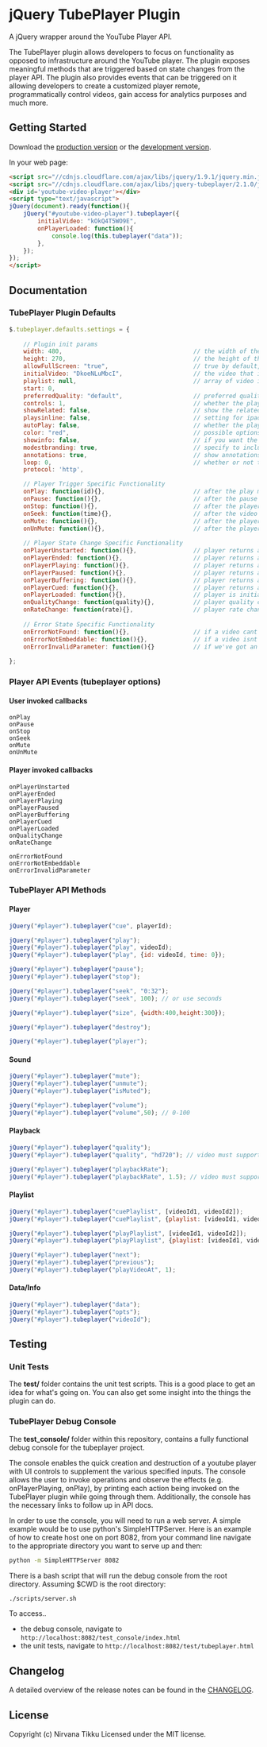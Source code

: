 # jQuery TubePlayer Plugin

A jQuery wrapper around the YouTube Player API.

The TubePlayer plugin allows developers to focus on functionality as opposed to infrastructure around the YouTube player. The plugin exposes meaningful methods that are triggered based on state changes from the player API. The plugin also provides events that can be triggered on it allowing developers to create a customized player remote, programmatically control videos, gain access for analytics purposes and much more. 

## Getting Started

Download the [production version][min] or the [development version][max].

[min]: https://raw.github.com/nirvanatikku/jQuery-TubePlayer-Plugin/master/dist/jquery.tubeplayer.min.js
[max]: https://raw.github.com/nirvanatikku/jQuery-TubePlayer-Plugin/master/dist/jquery.tubeplayer.js

In your web page:
    
```html
<script src="//cdnjs.cloudflare.com/ajax/libs/jquery/1.9.1/jquery.min.js"></script>
<script src="//cdnjs.cloudflare.com/ajax/libs/jquery-tubeplayer/2.1.0/jquery.tubeplayer.min.js"></script>
<div id='youtube-video-player'></div>
<script type="text/javascript">
jQuery(document).ready(function(){
    jQuery("#youtube-video-player").tubeplayer({
        initialVideo: "kOkQ4T5WO9E",
        onPlayerLoaded: function(){
            console.log(this.tubeplayer("data"));
        },
    });
});
</script>
```

## Documentation

### TubePlayer Plugin Defaults

```javascript
$.tubeplayer.defaults.settings = {
    
    // Plugin init params
    width: 480,                                     // the width of the player
    height: 270,                                    // the height of the player
    allowFullScreen: "true",                        // true by default, allow user to go full screen
    initialVideo: "DkoeNLuMbcI",                    // the video that is loaded into the player
    playlist: null,                                 // array of video id's if a playlist is desired
    start: 0, 
    preferredQuality: "default",                    // preferred quality: auto, small, medium, large, hd720
    controls: 1,                                    // whether the player should have the controls visible, 0 or 1 or 2
    showRelated: false,                             // show the related videos when the player ends, 0 or 1 
    playsinline: false,                             // setting for ipad
    autoPlay: false,                                // whether the player should autoplay the video, 0 or 1
    color: "red",                                   // possible options: "red" or "white"
    showinfo: false,                                // if you want the player to include details about the video
    modestbranding: true,                           // specify to include/exclude the YouTube watermark
    annotations: true,                              // show annotations?
    loop: 0,                                        // whether or not the player will loop
    protocol: 'http', 

    // Player Trigger Specific Functionality
    onPlay: function(id){},                         // after the play method is called
    onPause: function(){},                          // after the pause method is called
    onStop: function(){},                           // after the player is stopped
    onSeek: function(time){},                       // after the video has been seeked to a defined point
    onMute: function(){},                           // after the player is muted
    onUnMute: function(){},                         // after the player is unmuted
    
    // Player State Change Specific Functionality
    onPlayerUnstarted: function(){},                // player returns a state of unstarted
    onPlayerEnded: function(){},                    // player returns a state of ended
    onPlayerPlaying: function(){},                  // player returns a state of playing
    onPlayerPaused: function(){},                   // player returns a state of paused
    onPlayerBuffering: function(){},                // player returns a state of buffering
    onPlayerCued: function(){},                     // player returns a state of cued
    onPlayerLoaded: function(){},                   // player is initially loaded and attached to the DOM
    onQualityChange: function(quality){},           // player quality changes
    onRateChange: function(rate){},                 // player rate changes
    
    // Error State Specific Functionality
    onErrorNotFound: function(){},                  // if a video cant be found
    onErrorNotEmbeddable: function(){},             // if a video isnt embeddable
    onErrorInvalidParameter: function(){}           // if we've got an invalid param and can't play
    
};
```

### Player API Events (tubeplayer options)

#### User invoked callbacks

```
onPlay
onPause
onStop
onSeek
onMute
onUnMute
```

#### Player invoked callbacks

```
onPlayerUnstarted
onPlayerEnded
onPlayerPlaying
onPlayerPaused
onPlayerBuffering
onPlayerCued
onPlayerLoaded
onQualityChange
onRateChange

onErrorNotFound
onErrorNotEmbeddable
onErrorInvalidParameter
```
    
### TubePlayer API Methods

#### Player

```javascript
jQuery("#player").tubeplayer("cue", playerId);

jQuery("#player").tubeplayer("play");
jQuery("#player").tubeplayer("play", videoId);
jQuery("#player").tubeplayer("play", {id: videoId, time: 0});

jQuery("#player").tubeplayer("pause");
jQuery("#player").tubeplayer("stop");

jQuery("#player").tubeplayer("seek", "0:32");
jQuery("#player").tubeplayer("seek", 100); // or use seconds

jQuery("#player").tubeplayer("size", {width:400,height:300});

jQuery("#player").tubeplayer("destroy");

jQuery("#player").tubeplayer("player");
```

#### Sound

```javascript
jQuery("#player").tubeplayer("mute");
jQuery("#player").tubeplayer("unmute");
jQuery("#player").tubeplayer("isMuted");

jQuery("#player").tubeplayer("volume");
jQuery("#player").tubeplayer("volume",50); // 0-100
```

#### Playback

```javascript
jQuery("#player").tubeplayer("quality");
jQuery("#player").tubeplayer("quality", "hd720"); // video must support this and be sized appropriately

jQuery("#player").tubeplayer("playbackRate"); 
jQuery("#player").tubeplayer("playbackRate", 1.5); // video must support this
```

#### Playlist

```javascript
jQuery("#player").tubeplayer("cuePlaylist", [videoId1, videoId2]);
jQuery("#player").tubeplayer("cuePlaylist", {playlist: [videoId1, videoId2], index: 1});

jQuery("#player").tubeplayer("playPlaylist", [videoId1, videoId2]);
jQuery("#player").tubeplayer("playPlaylist", {playlist: [videoId1, videoId2], index: 1});

jQuery("#player").tubeplayer("next");
jQuery("#player").tubeplayer("previous");
jQuery("#player").tubeplayer("playVideoAt", 1);
```

#### Data/Info

```javascript
jQuery("#player").tubeplayer("data");
jQuery("#player").tubeplayer("opts");
jQuery("#player").tubeplayer("videoId");
```

## Testing

### Unit Tests

The **test/** folder contains the unit test scripts. This is a good place to get an idea for what's going on. You can also get some insight into the things the plugin can do.

### TubePlayer Debug Console

The **test_console/** folder within this repository, contains a fully functional debug console for the tubeplayer project.  

The console enables the quick creation and destruction of a youtube player with UI controls to supplement the various specified inputs.  The console allows the user to invoke operations and observe the effects (e.g. onPlayerPlaying, onPlay), by printing each action being invoked on the TubePlayer plugin while going through them. Additionally, the console has the necessary links to follow up in API docs.

In order to use the console, you will need to run a web server. A simple example would be to use python's SimpleHTTPServer. Here is an example of how to create host one on port 8082, from your command line navigate to the appropriate directory you want to serve up and then:

```bash
python -m SimpleHTTPServer 8082
```

There is a bash script that will run the debug console from the root directory. Assuming $CWD is the root directory:

```bash
./scripts/server.sh
```

To access..

- the debug console, navigate to `http://localhost:8082/test_console/index.html`
- the unit tests, navigate to `http://localhost:8082/test/tubeplayer.html`

## Changelog

A detailed overview of the release notes can be found in the [CHANGELOG](https://github.com/nirvanatikku/jQuery-TubePlayer-Plugin/blob/master/CHANGELOG.md).

## License

Copyright (c) Nirvana Tikku Licensed under the MIT license.
